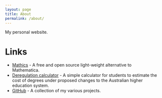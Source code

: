 ```yaml
---
layout: page
title: About
permalink: /about/
---
```


My personal website.

# Links

* [Mathics](http://mathics.github.io/) - A free and open source light-weight alternative to Mathematica.
* [Deregulation calculator](https://maths-people.anu.edu.au/~alperj/deregulation/) - A simple calculator for students to estimate the cost of degrees under proposed changes to the Australian higher education system.
* [GitHub](https://github.com/sn6uv) - A collection of my various projects.
